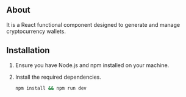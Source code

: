 ## About
It is a React functional component designed to generate and manage cryptocurrency wallets.

## Installation
1. Ensure you have Node.js and npm installed on your machine.
2. Install the required dependencies.

   ```bash
   npm install && npm run dev
   ```



